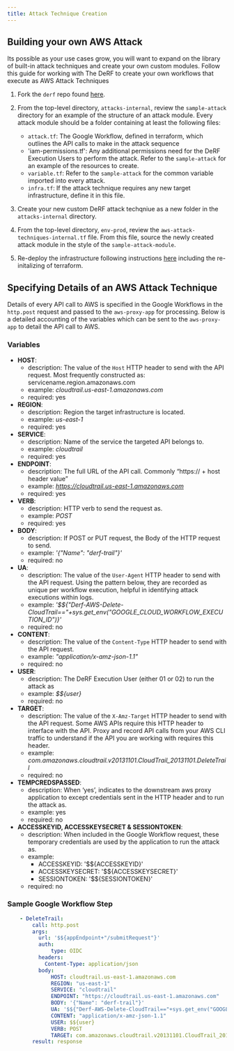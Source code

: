 ```yaml
---
title: Attack Technique Creation
---
```



## Building your own AWS Attack


Its possible as your use cases grow, you will want to expand on the library of built-in attack techniques and create your own custom modules.  Follow this guide for working with The DeRF to create your own workflows that execute as AWS Attack Techniques

1. Fork the `derf` repo found [here](https://github.com/vectra-ai-research/derf).

2. From the top-level directory, `attacks-internal`, review the `sample-attack` directory for an example of the structure of an attack module.  Every attack module should be a folder containing at least the following files:
   - `attack.tf`: The Google Workflow, defined in terraform, which outlines the API calls to make in the attack sequence
   - 'iam-permissions.tf': Any additional permissions need for the DeRF Execution Users to perform the attack.  Refer to the `sample-attack` for an example of the resources to create.
   - `variable.tf`: Refer to the `sample-attack` for the common variable imported into every attack.
   - `infra.tf`: If the attack technique requires any new target infrastructure, define it in this file.

3. Create your new custom DeRF attack techqniue as a new folder in the `attacks-internal` directory.

4. From the top-level directory, `env-prod`, review the `aws-attack-techniques-internal.tf` file.  From this file, source the newly created attack module in the style of the `sample-attack-module`.

5. Re-deploy the infrastructure  following instructions [here](../Deployment/derf-deployment.md) including the re-initalizing of terraform.


## Specifying Details of an AWS Attack Technique
Details of every API call to AWS is specified in the Google Workflows in the `http.post` request and passed to the `aws-proxy-app` for processing.  Below is a detailed accounting of the variables which can be sent to the `aws-proxy-app` to detail the API call to AWS.

### Variables
- **HOST**:   
    - description:   The value of the `Host` HTTP header to send with the API request.   Most frequently constructed as: servicename.region.amazonaws.com
    - example: *cloudtrail.us-east-1.amazonaws.com*
    - required: yes
- **REGION**: 
    - description:  Region the target infrastructure is located. 
    - example: *us-east-1*
    - required: yes
- **SERVICE**: 
    - description: Name of the service the targeted API belongs to.
    - example: *cloudtrail*
    - required: yes
- **ENDPOINT**: 
    - description: The full URL of the API call. Commonly “https:// + host header value”
    - example: *https://cloudtrail.us-east-1.amazonaws.com*
    - required: yes
- **VERB**: 
    - description: HTTP verb to send the request as.
    - example: *POST*
    - required: yes
- **BODY**: 
    - description: If POST or PUT request, the Body of the HTTP request to send.
    - example: *'{"Name": "derf-trail"}'*
    - required: no
- **UA**: 
    - description: The value of the `User-Agent` HTTP header to send with the API request.  Using the pattern below, they are recorded as unique per workflow execution, helpful in identifying attack executions within logs. 
    - example: *'$${"Derf-AWS-Delete-CloudTrail=="+sys.get_env("GOOGLE_CLOUD_WORKFLOW_EXECUTION_ID")}'*
    - required: no
- **CONTENT**: 
    - description: The value of the `Content-Type` HTTP header to send with the API request.
    - example: *"application/x-amz-json-1.1"*
    - required: no
- **USER**: 
    - description: The DeRF Execution User (either 01 or 02) to run the attack as    
    - example: *$${user}*
    - required: no
- **TARGET**: 
    - description: The value of the `X-Amz-Target` HTTP header to send with the API request. Some AWS APIs require this HTTP header to interface with the API. Proxy and record API calls from your AWS CLI traffic to understand if the API you are working with requires this header.         
    - example: *com.amazonaws.cloudtrail.v20131101.CloudTrail_20131101.DeleteTrail*
    - required: no
- **TEMPCREDSPASSED**: 
    - description: When ‘yes’, indicates to the downstream aws proxy application to except credentials sent in the HTTP header and to run the attack as.    
    - example: yes
    - required: no
- **ACCESSKEYID, ACCESSKEYSECRET & SESSIONTOKEN**:
    - description: When included in the Google Workflow request, these temporary credentials are used by the application to run the attack as.    
    - example:
        - ACCESSKEYID: '$${ACCESSKEYID}'
        - ACCESSKEYSECRET: '$${ACCESSKEYSECRET}'
        - SESSIONTOKEN: '$${SESSIONTOKEN}'
    - required: no


### Sample Google Workflow Step

```yaml
    - DeleteTrail:
        call: http.post
        args:
          url: '$${appEndpoint+"/submitRequest"}'
          auth:
              type: OIDC
          headers:
            Content-Type: application/json
          body:
              HOST: cloudtrail.us-east-1.amazonaws.com
              REGION: "us-east-1"
              SERVICE: "cloudtrail" 
              ENDPOINT: "https://cloudtrail.us-east-1.amazonaws.com"
              BODY: '{"Name": "derf-trail"}'
              UA: '$${"Derf-AWS-Delete-CloudTrail=="+sys.get_env("GOOGLE_CLOUD_WORKFLOW_EXECUTION_ID")}'
              CONTENT: "application/x-amz-json-1.1"
              USER: $${user}
              VERB: POST
              TARGET: com.amazonaws.cloudtrail.v20131101.CloudTrail_20131101.DeleteTrail
        result: response
```
